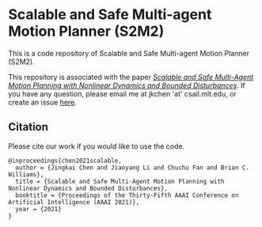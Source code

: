 # Scalable and Safe Multi-agent Motion Planner (S2M2)

This is a code repository of Scalable and Safe Multi-agent Motion Planner (S2M2).

This repository is associated with the paper [_Scalable and Safe Multi-Agent Motion Planning with Nonlinear Dynamics and Bounded Disturbances_](https://jkchengh.github.io/files/chen2021scalable.pdf). If you have any question, please email me at jkchen 'at' csail.mit.edu, or create an issue [here](https://github.com/jkchengh/s2m2/issues).

## Citation
Please cite our work if you would like to use the code.
```
@inproceedings{chen2021scalable,
  author = {Jingkai Chen and Jiaoyang Li and Chuchu Fan and Brian C. Williams},
  title = {Scalable and Safe Multi-Agent Motion Planning with Nonlinear Dynamics and Bounded Disturbances},
  booktitle = {Proceedings of the Thirty-Fifth AAAI Conference on Artificial Intelligence (AAAI 2021)},
  year = {2021}
} 
```
